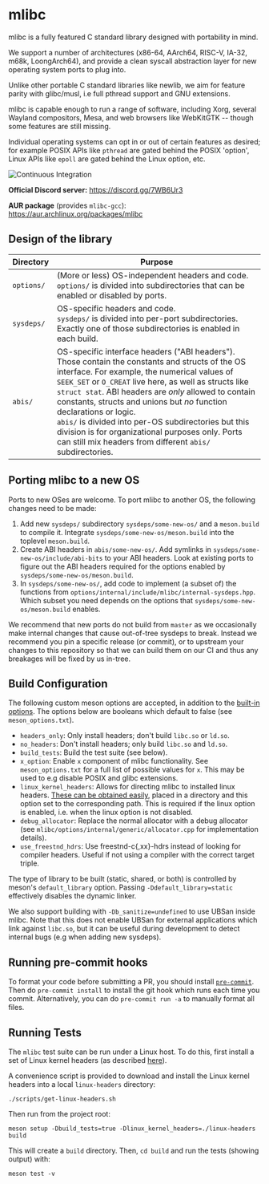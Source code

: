 # mlibc

mlibc is a fully featured C standard library designed with portability in mind.

We support a number of architectures (x86-64, AArch64, RISC-V, IA-32, m68k, LoongArch64), and provide a clean syscall abstraction layer for new operating system ports to plug into.

Unlike other portable C standard libraries like newlib, we aim for feature parity with glibc/musl, i.e full pthread support and GNU extensions.

mlibc is capable enough to run a range of software, including Xorg, several Wayland compositors, Mesa, and web browsers like WebKitGTK -- though some features are still missing.

Individual operating systems can opt in or out of certain features as desired; for example POSIX APIs like `pthread` are gated behind the POSIX 'option', Linux APIs like `epoll` are gated behind the Linux option, etc.

![Continuous Integration](https://github.com/managarm/mlibc/workflows/Continuous%20Integration/badge.svg)

**Official Discord server:** https://discord.gg/7WB6Ur3

**AUR package** (provides `mlibc-gcc`): https://aur.archlinux.org/packages/mlibc

## Design of the library

| Directory | Purpose |
| --- | --- |
| `options/` | (More or less) OS-independent headers and code.<br>`options/` is divided into subdirectories that can be enabled or disabled by ports.|
| `sysdeps/` | OS-specific headers and code.<br>`sysdeps/` is divided into per-port subdirectories. Exactly one of those subdirectories is enabled in each build.|
| `abis/` | OS-specific interface headers ("ABI headers"). Those contain the constants and structs of the OS interface. For example, the numerical values of `SEEK_SET` or `O_CREAT` live here, as well as structs like `struct stat`. ABI headers are _only_ allowed to contain constants, structs and unions but _no_ function declarations or logic.<br>`abis/` is divided into per-OS subdirectories but this division is for organizational purposes only. Ports can still mix headers from different `abis/` subdirectories.|

## Porting mlibc to a new OS

Ports to new OSes are welcome. To port mlibc to another OS, the following changes need to be made:
1. Add new `sysdeps/` subdirectory `sysdeps/some-new-os/` and a `meson.build` to compile it. Integrate `sysdeps/some-new-os/meson.build` into the toplevel `meson.build`.
2. Create ABI headers in `abis/some-new-os/`. Add symlinks in `sysdeps/some-new-os/include/abi-bits` to your ABI headers. Look at existing ports to figure out the ABI headers required for the options enabled by `sysdeps/some-new-os/meson.build`.
3. In `sysdeps/some-new-os/`, add code to implement (a subset of) the functions from `options/internal/include/mlibc/internal-sysdeps.hpp`. Which subset you need depends on the options that `sysdeps/some-new-os/meson.build` enables.

We recommend that new ports do not build from `master` as we occasionally make internal changes that cause out-of-tree sysdeps to break. Instead we recommend you pin a specific release (or commit), or to upstream your changes to this repository so that we can build them on our CI and thus any breakages will be fixed by us in-tree.

## Build Configuration

The following custom meson options are accepted, in addition to the [built-in options](https://mesonbuild.com/Builtin-options.html). The options below are booleans which default to false (see `meson_options.txt`).

- `headers_only`: Only install headers; don't build `libc.so` or `ld.so`.
- `no_headers`: Don't install headers; only build `libc.so` and `ld.so`.
- `build_tests`: Build the test suite (see below).
- `x_option`: Enable `x` component of mlibc functionality. See `meson_options.txt` for a full list of possible values for `x`. This may be used to e.g disable POSIX and glibc extensions.
- `linux_kernel_headers`: Allows for directing mlibc to installed linux headers. [These can be obtained easily](https://docs.kernel.org/kbuild/headers_install.html), placed in a directory and this option set to the corresponding path. This is required if the linux option is enabled, i.e. when the linux option is not disabled.
- `debug_allocator`: Replace the normal allocator with a debug allocator (see `mlibc/options/internal/generic/allocator.cpp` for implementation details).
- `use_freestnd_hdrs`: Use freestnd-c{,xx}-hdrs instead of looking for compiler headers. Useful if not using a compiler with the correct target triple.

The type of library to be built (static, shared, or both) is controlled by meson's `default_library` option. Passing `-Ddefault_library=static` effectively disables the dynamic linker.

We also support building with `-Db_sanitize=undefined` to use UBSan inside mlibc. Note that this does not enable UBSan for external applications which link against `libc.so`, but it can be useful during development to detect internal bugs (e.g when adding new sysdeps).

## Running pre-commit hooks

To format your code before submitting a PR, you should install [`pre-commit`](https://pre-commit.com/). Then do `pre-commit install` to install the git hook which runs each time you commit. Alternatively, you can do `pre-commit run -a` to manually format all files.

## Running Tests

The `mlibc` test suite can be run under a Linux host. To do this, first install a set of Linux kernel headers (as described [here](https://docs.kernel.org/kbuild/headers_install.html)).

A convenience script is provided to download and install the Linux kernel headers into a local `linux-headers` directory:
```
./scripts/get-linux-headers.sh
```
Then run from the project root:
```
meson setup -Dbuild_tests=true -Dlinux_kernel_headers=./linux-headers build
```
This will create a `build` directory. Then, `cd build` and run the tests (showing output) with:
```
meson test -v
```
